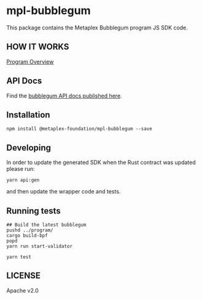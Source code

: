 # mpl-bubblegum

This package contains the Metaplex Bubblegum program JS SDK code.

## HOW IT WORKS
[Program Overview](https://github.com/metaplex-foundation/metaplex-program-library/blob/master/bubblegum/program/README.md)

## API Docs

Find the [bubblegum API docs published here](https://metaplex-foundation.github.io/metaplex-program-library/docs/bubblegum/index.html).

## Installation

```shell
npm install @metaplex-foundation/mpl-bubblegum --save
```

## Developing

In order to update the generated SDK when the Rust contract was updated please run:
```
yarn api:gen
```
and then update the wrapper code and tests.

## Running tests

```shell
## Build the latest bubblegum
pushd ../program/
cargo build-bpf
popd
yarn run start-validator

yarn test
```

## LICENSE

Apache v2.0
